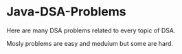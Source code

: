 # Java-DSA-Problems

Here are many DSA problems related to every topic of DSA.

Mosly problems are easy and meduium but some are hard.
